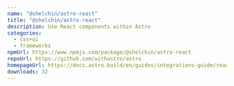 ```yaml
---
name: "@shelchin/astro-react"
title: "@shelchin/astro-react"
description: Use React components within Astro
categories:
  - css+ui
  - frameworks
npmUrl: https://www.npmjs.com/package/@shelchin/astro-react
repoUrl: https://github.com/withastro/astro
homepageUrl: https://docs.astro.build/en/guides/integrations-guide/react/
downloads: 32
---
```

